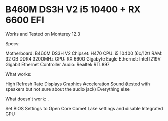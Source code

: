 # B460M DS3H V2 i5 10400 + RX 6600 EFI

Works and Tested on Monterey 12.3

Specs:

Motherboard: B460M DS3H V2
Chipset: H470
CPU: i5 10400 (6c/12t)
RAM: 32 GB DDR4 3200MHz
GPU: RX 6600 Gigabyte Eagle
Ethernet: Intel I219V Gigabit Ethernet Controller
Audio: Realtek RTL897


What works: 

High Refresh Rate Displays
Graphics Acceleration
Sound (tested with speakers but not sure about the audio jack)
Everything else

What doesn't work: 
.

Set BIOS Settings to Open Core Comet Lake settings and disable Integrated GPU

